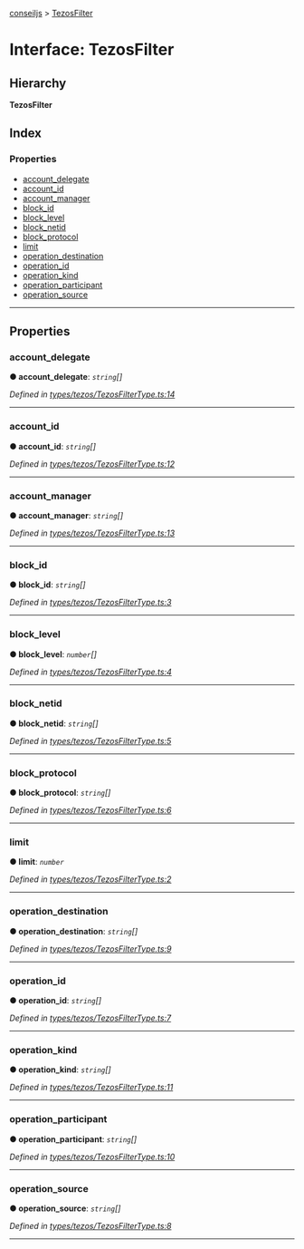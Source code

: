 [conseiljs](../README.md) > [TezosFilter](../interfaces/tezosfilter.md)

# Interface: TezosFilter

## Hierarchy

**TezosFilter**

## Index

### Properties

* [account_delegate](tezosfilter.md#account_delegate)
* [account_id](tezosfilter.md#account_id)
* [account_manager](tezosfilter.md#account_manager)
* [block_id](tezosfilter.md#block_id)
* [block_level](tezosfilter.md#block_level)
* [block_netid](tezosfilter.md#block_netid)
* [block_protocol](tezosfilter.md#block_protocol)
* [limit](tezosfilter.md#limit)
* [operation_destination](tezosfilter.md#operation_destination)
* [operation_id](tezosfilter.md#operation_id)
* [operation_kind](tezosfilter.md#operation_kind)
* [operation_participant](tezosfilter.md#operation_participant)
* [operation_source](tezosfilter.md#operation_source)

---

## Properties

<a id="account_delegate"></a>

###  account_delegate

**● account_delegate**: *`string`[]*

*Defined in [types/tezos/TezosFilterType.ts:14](https://github.com/Cryptonomic/ConseilJS/blob/688e74f/src/types/tezos/TezosFilterType.ts#L14)*

___
<a id="account_id"></a>

###  account_id

**● account_id**: *`string`[]*

*Defined in [types/tezos/TezosFilterType.ts:12](https://github.com/Cryptonomic/ConseilJS/blob/688e74f/src/types/tezos/TezosFilterType.ts#L12)*

___
<a id="account_manager"></a>

###  account_manager

**● account_manager**: *`string`[]*

*Defined in [types/tezos/TezosFilterType.ts:13](https://github.com/Cryptonomic/ConseilJS/blob/688e74f/src/types/tezos/TezosFilterType.ts#L13)*

___
<a id="block_id"></a>

###  block_id

**● block_id**: *`string`[]*

*Defined in [types/tezos/TezosFilterType.ts:3](https://github.com/Cryptonomic/ConseilJS/blob/688e74f/src/types/tezos/TezosFilterType.ts#L3)*

___
<a id="block_level"></a>

###  block_level

**● block_level**: *`number`[]*

*Defined in [types/tezos/TezosFilterType.ts:4](https://github.com/Cryptonomic/ConseilJS/blob/688e74f/src/types/tezos/TezosFilterType.ts#L4)*

___
<a id="block_netid"></a>

###  block_netid

**● block_netid**: *`string`[]*

*Defined in [types/tezos/TezosFilterType.ts:5](https://github.com/Cryptonomic/ConseilJS/blob/688e74f/src/types/tezos/TezosFilterType.ts#L5)*

___
<a id="block_protocol"></a>

###  block_protocol

**● block_protocol**: *`string`[]*

*Defined in [types/tezos/TezosFilterType.ts:6](https://github.com/Cryptonomic/ConseilJS/blob/688e74f/src/types/tezos/TezosFilterType.ts#L6)*

___
<a id="limit"></a>

###  limit

**● limit**: *`number`*

*Defined in [types/tezos/TezosFilterType.ts:2](https://github.com/Cryptonomic/ConseilJS/blob/688e74f/src/types/tezos/TezosFilterType.ts#L2)*

___
<a id="operation_destination"></a>

###  operation_destination

**● operation_destination**: *`string`[]*

*Defined in [types/tezos/TezosFilterType.ts:9](https://github.com/Cryptonomic/ConseilJS/blob/688e74f/src/types/tezos/TezosFilterType.ts#L9)*

___
<a id="operation_id"></a>

###  operation_id

**● operation_id**: *`string`[]*

*Defined in [types/tezos/TezosFilterType.ts:7](https://github.com/Cryptonomic/ConseilJS/blob/688e74f/src/types/tezos/TezosFilterType.ts#L7)*

___
<a id="operation_kind"></a>

###  operation_kind

**● operation_kind**: *`string`[]*

*Defined in [types/tezos/TezosFilterType.ts:11](https://github.com/Cryptonomic/ConseilJS/blob/688e74f/src/types/tezos/TezosFilterType.ts#L11)*

___
<a id="operation_participant"></a>

###  operation_participant

**● operation_participant**: *`string`[]*

*Defined in [types/tezos/TezosFilterType.ts:10](https://github.com/Cryptonomic/ConseilJS/blob/688e74f/src/types/tezos/TezosFilterType.ts#L10)*

___
<a id="operation_source"></a>

###  operation_source

**● operation_source**: *`string`[]*

*Defined in [types/tezos/TezosFilterType.ts:8](https://github.com/Cryptonomic/ConseilJS/blob/688e74f/src/types/tezos/TezosFilterType.ts#L8)*

___

